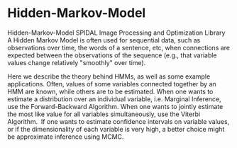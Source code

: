 # Hidden-Markov-Model  
Hidden-Markov-Model
SPIDAL Image Processing and Optimization Library  
A Hidden Markov Model is often used for sequential data, such as observations over time, the words of a sentence, etc, when connections are expected between the observations of the sequence (e.g., that variable values change relatively "smoothly" over time). 

Here we describe the theory behind HMMs, as well as some example applications. Often, values of some variables connected together by an HMM are known, while others are to be estimated. When one wants to estimate a distribution over an individual variable, i.e. Marginal Inference, use the Forward-Backward Algorithm. When one wants to jointly estimate the most like value for all variables simultaneously, use the Viterbi Algorithm.  If one wants to estimate confidence intervals on variable values, or if the dimensionality of each variable is very high, a better choice might be approximate inference using MCMC.
